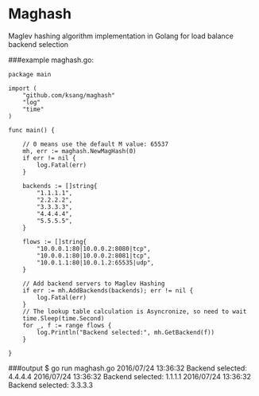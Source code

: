 # Maghash
Maglev hashing algorithm implementation in Golang for load balance backend selection

###example
	maghash.go:

	package main

	import (
		"github.com/ksang/maghash"
		"log"
		"time"
	)

	func main() {

		// 0 means use the default M value: 65537
		mh, err := maghash.NewMagHash(0)
		if err != nil {
			log.Fatal(err)
		}

		backends := []string{
			"1.1.1.1",
			"2.2.2.2",
			"3.3.3.3",
			"4.4.4.4",
			"5.5.5.5",
		}

		flows := []string{
			"10.0.0.1:80|10.0.0.2:8080|tcp",
			"10.0.0.1:80|10.0.0.2:8081|tcp",
			"10.0.1.1:80|10.0.1.2:65535|udp",
		}

		// Add backend servers to Maglev Hashing
		if err := mh.AddBackends(backends); err != nil {
			log.Fatal(err)
		}
		// The lookup table calculation is Asyncronize, so need to wait
		time.Sleep(time.Second)
		for _, f := range flows {
			log.Println("Backend selected:", mh.GetBackend(f))
		}

	}

###output
	$ go run maghash.go
	2016/07/24 13:36:32 Backend selected: 4.4.4.4
	2016/07/24 13:36:32 Backend selected: 1.1.1.1
	2016/07/24 13:36:32 Backend selected: 3.3.3.3
